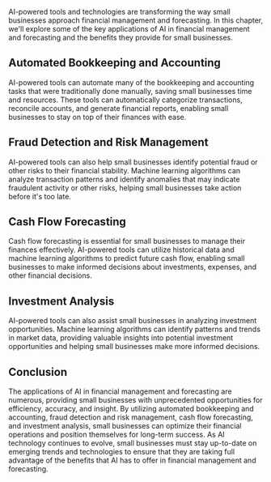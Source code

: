 
AI-powered tools and technologies are transforming the way small businesses approach financial management and forecasting. In this chapter, we'll explore some of the key applications of AI in financial management and forecasting and the benefits they provide for small businesses.

Automated Bookkeeping and Accounting
------------------------------------

AI-powered tools can automate many of the bookkeeping and accounting tasks that were traditionally done manually, saving small businesses time and resources. These tools can automatically categorize transactions, reconcile accounts, and generate financial reports, enabling small businesses to stay on top of their finances with ease.

Fraud Detection and Risk Management
-----------------------------------

AI-powered tools can also help small businesses identify potential fraud or other risks to their financial stability. Machine learning algorithms can analyze transaction patterns and identify anomalies that may indicate fraudulent activity or other risks, helping small businesses take action before it's too late.

Cash Flow Forecasting
---------------------

Cash flow forecasting is essential for small businesses to manage their finances effectively. AI-powered tools can utilize historical data and machine learning algorithms to predict future cash flow, enabling small businesses to make informed decisions about investments, expenses, and other financial decisions.

Investment Analysis
-------------------

AI-powered tools can also assist small businesses in analyzing investment opportunities. Machine learning algorithms can identify patterns and trends in market data, providing valuable insights into potential investment opportunities and helping small businesses make more informed decisions.

Conclusion
----------

The applications of AI in financial management and forecasting are numerous, providing small businesses with unprecedented opportunities for efficiency, accuracy, and insight. By utilizing automated bookkeeping and accounting, fraud detection and risk management, cash flow forecasting, and investment analysis, small businesses can optimize their financial operations and position themselves for long-term success. As AI technology continues to evolve, small businesses must stay up-to-date on emerging trends and technologies to ensure that they are taking full advantage of the benefits that AI has to offer in financial management and forecasting.
